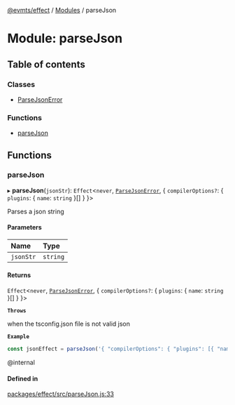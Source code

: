 [@evmts/effect](../README.md) / [Modules](../modules.md) / parseJson

# Module: parseJson

## Table of contents

### Classes

- [ParseJsonError](../classes/parseJson.ParseJsonError.md)

### Functions

- [parseJson](parseJson.md#parsejson)

## Functions

### parseJson

▸ **parseJson**(`jsonStr`): `Effect`<`never`, [`ParseJsonError`](../classes/parseJson.ParseJsonError.md), { `compilerOptions?`: { `plugins`: { `name`: `string`  }[]  }  }\>

Parses a json string

#### Parameters

| Name | Type |
| :------ | :------ |
| `jsonStr` | `string` |

#### Returns

`Effect`<`never`, [`ParseJsonError`](../classes/parseJson.ParseJsonError.md), { `compilerOptions?`: { `plugins`: { `name`: `string`  }[]  }  }\>

**`Throws`**

when the tsconfig.json file is not valid json

**`Example`**

```ts
const jsonEffect = parseJson('{ "compilerOptions": { "plugins": [{ "name": "@evmts/ts-plugin" }] } }')
````
@internal

#### Defined in

[packages/effect/src/parseJson.js:33](https://github.com/evmts/evmts-monorepo/blob/main/packages/effect/src/parseJson.js#L33)
